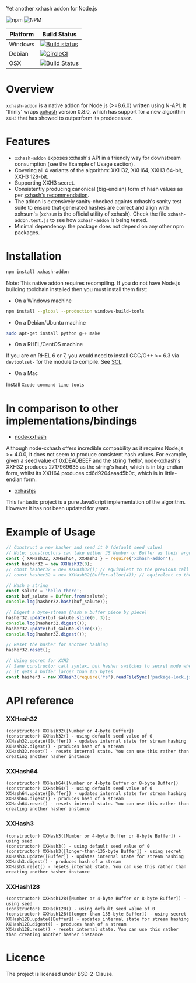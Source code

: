 Yet another xxhash addon for Node.js

![npm](https://img.shields.io/npm/v/xxhash-addon?style=plastic)
![NPM](https://img.shields.io/npm/l/xxhash-addon?style=plastic)

|Platform |Build Status |
|------------|---------|
|Windows | [![Build status](https://ci.appveyor.com/api/projects/status/github/ktrongnhan/xxhash-addon?svg=true)](https://ci.appveyor.com/project/ktrongnhan/xxhash-addon) |
|Debian | [![CircleCI](https://circleci.com/gh/ktrongnhan/xxhash-addon.svg?style=svg)](https://circleci.com/gh/ktrongnhan/xxhash-addon) |
|OSX | [![Build Status](https://travis-ci.org/ktrongnhan/xxhash-addon.svg?branch=master)](https://travis-ci.org/ktrongnhan/xxhash-addon) |

Overview
===========
`xxhash-addon` is a native addon for Node.js (>=8.6.0) written using N-API. It 'thinly' wraps [xxhash](https://github.com/Cyan4973/xxHash) version 0.8.0, which has support for a new algorithm `XXH3` that has showed to outperform its predecessor.

Features
==========
* `xxhash-addon` exposes xxhash's API in a friendly way for downstream consumption (see the Example of Usage section).
* Covering all 4 variants of the algorithm: XXH32, XXH64, XXH3 64-bit, XXH3 128-bit.
* Supporting XXH3 secret.
* Consistently producing canonical (big-endian) form of hash values as per [xxhash's recommendation](https://github.com/Cyan4973/xxHash/blob/e2f4695899e831171ecd2e780078474712ea61d3/xxhash.h#L243).
* The addon is extensively sanity-checked againts xxhash's sanity test suite to ensure that generated hashes are correct and align with xxhsum's (`xxhsum` is the official utility of xxhash). Check the file `xxhash-addon.test.js` to see how `xxhash-addon` is being tested.
* Minimal dependency: the package does not depend on any other npm packages.

Installation
=========
```bash
npm install xxhash-addon
```

Note: This native addon requires recompiling. If you do not have Node.js building toolchain installed then you must install them first:

* On a Windows machine

```bash
npm install --global --production windows-build-tools
```

* On a Debian/Ubuntu machine

```bash
sudo apt-get install python g++ make
```

* On a RHEL/CentOS machine

If you are on RHEL 6 or 7, you would need to install GCC/G++ >= 6.3 via `devtoolset-` for the module to compile. See [SCL](https://www.softwarecollections.org/en/scls/rhscl/devtoolset-6/).

* On a Mac

Install `Xcode command line tools`

In comparison to other implementations/bindings
=========
* [node-xxhash](https://github.com/mscdex/node-xxhash)

Although node-xxhash offers incredible compability as it requires Node.js >= 4.0.0, it does not seem to produce consistent hash values.
For example, given a seed value of 0xDEADBEEF and the string 'hello', node-xxhash's XXH32 produces 2717969635 as the string's hash, which is in big-endian form, whilst its XXH64 produces cd6d9204aaad5b0c, which is in little-endian form.

* [xxhashjs](https://github.com/pierrec/js-xxhash)

This fantastic project is a pure JavaScript implementation of the algorithm. However it has not been updated for years.

Example of Usage
=========

```javascript
// Construct a new hasher and seed it 0 (default seed value)
// Note: constructors can take either JS Number or Buffer as their argument
const { XXHash32, XXHash64, XXHash3 } = require('xxhash-addon');
const hasher32 = new XXHash32(0);
// const hasher32 = new XXHash32(); // equivalent to the previous call
// const hasher32 = new XXHash32(Buffer.alloc(4)); // equivalent to the previous call, too

// Hash a string
const salute = 'hello there';
const buf_salute = Buffer.from(salute);
console.log(hasher32.hash(buf_salute));

// Digest a byte-stream (hash a buffer piece by piece)
hasher32.update(buf_salute.slice(0, 3));
console.log(hasher32.digest());
hasher32.update(buf_salute.slice(3));
console.log(hasher32.digest());

// Reset the hasher for another hashing
hasher32.reset();

// Using secret for XXH3
// Same constructor call syntax, but hasher switches to secret mode whenever
// it gets a buffer larger than 135 bytes
const hasher3 = new XXHash3(require('fs').readFileSync('package-lock.json'));
```

API reference
===========

### XXHash32
```
(constructor) XXHash32([Number or 4-byte Buffer])
(constructor) XXHash32() - using default seed value of 0
XXHash32.update([Buffer]) - updates internal state for stream hashing
XXHash32.digest() - produces hash of a stream
XXHash32.reset() - resets internal state. You can use this rather than creating another hasher instance
```
### XXHash64
```
(constructor) XXHash64([Number or 4-byte Buffer or 8-byte Buffer])
(constructor) XXHash64() - using default seed value of 0
XXHash64.update([Buffer]) - updates internal state for stream hashing
XXHash64.digest() - produces hash of a stream
XXHash64.reset() - resets internal state. You can use this rather than creating another hasher instance
```
### XXHash3
```
(constructor) XXHash3([Number or 4-byte Buffer or 8-byte Buffer]) - using seed
(constructor) XXHash3() - using default seed value of 0
(constructor) XXHash3([longer-than-135-byte Buffer]) - using secret
XXHash3.update([Buffer]) - updates internal state for stream hashing
XXHash3.digest() - produces hash of a stream
XXHash3.reset() - resets internal state. You can use this rather than creating another hasher instance
```
### XXHash128
```
(constructor) XXHash128([Number or 4-byte Buffer or 8-byte Buffer]) - using seed
(constructor) XXHash128() - using default seed value of 0
(constructor) XXHash128([longer-than-135-byte Buffer]) - using secret
XXHash128.update([Buffer]) - updates internal state for stream hashing
XXHash128.digest() - produces hash of a stream
XXHash128.reset() - resets internal state. You can use this rather than creating another hasher instance
```

Licence
===========
The project is licensed under BSD-2-Clause.
